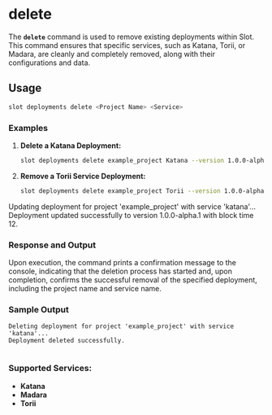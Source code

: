 # delete

The **`delete`** command is used to remove existing deployments within Slot. This command ensures that specific services, such as Katana, Torii, or Madara, are cleanly and completely removed, along with their configurations and data.

## **Usage**

```sh
slot deployments delete <Project Name> <Service>
```

### **Examples**

1. **Delete a Katana Deployment:**

    ```sh
    slot deployments delete example_project Katana --version 1.0.0-alpha.1
    ```

2. **Remove a Torii Service Deployment:**

    ```sh
    slot deployments delete example_project Torii --version 1.0.0-alpha.1
    ```

Updating deployment for project 'example_project' with service 'katana'...
Deployment updated successfully to version 1.0.0-alpha.1 with block time 12.

### Response and Output

Upon execution, the command prints a confirmation message to the console, indicating that the deletion process has started and, upon completion, confirms the successful removal of the specified deployment, including the project name and service name.

### Sample Output

```
Deleting deployment for project 'example_project' with service 'katana'...
Deployment deleted successfully.


```

### **Supported Services:**

-   **Katana**
-   **Madara**
-   **Torii**
